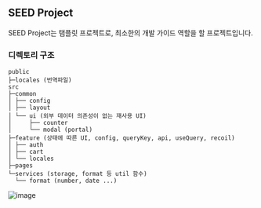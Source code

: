 ## SEED Project

SEED Project는 탬플릿 프로젝트로, 최소한의 개발 가이드 역할을 할 프로젝트입니다.

### 디렉토리 구조

```
public
├─locales (번역파일)
src
├─common
│ ├── config
│ ├── layout
│ └── ui (외부 데이터 의존성이 없는 재사용 UI)
│     ├── counter
│     └── modal (portal)
├─feature (상태에 따른 UI, config, queryKey, api, useQuery, recoil)
│ ├── auth
│ ├── cart
│ └── locales
├─pages
└─services (storage, format 등 util 함수)
  └── format (number, date ...)
```

![image](https://user-images.githubusercontent.com/89558973/206370294-3651c224-d573-4bfd-a756-38f421505d47.png)
